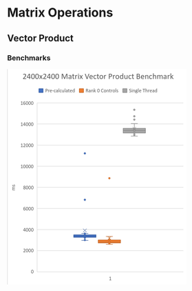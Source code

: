 # Matrix Operations

## Vector Product

### Benchmarks

![vector-product-benchmark](../../_assets/vectorproduct_new.png)